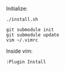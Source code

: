 Initialize:

    ./install.sh

    git submodule init
    git submodule update
    vim ~/.vimrc

Inside vim:

    :Plugin Install
